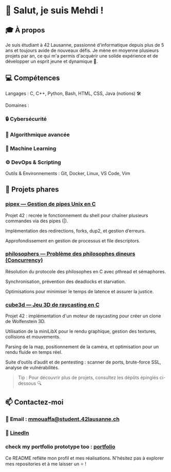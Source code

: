 # 👋 Salut, je suis Mehdi !



## 🎓 À propos

Je suis étudiant à 42 Lausanne, passionné d'informatique depuis plus de 5 ans et toujours avide de nouveaux défis. Je mène en moyenne plusieurs projets par an, ce qui m'a permis d'acquérir une solide expérience et de développer un esprit jeune et dynamique 🚀.

## 💻 Compétences

Langages : C, C++, Python, Bash, HTML, CSS, Java (notions) 🛠️

Domaines :

### 🔒 Cybersécurité

### 📐 Algorithmique avancée

### 🤖 Machine Learning

### ⚙️ DevOps & Scripting

Outils & Environnements : Git, Docker, Linux, VS Code, Vim

## 🚀 Projets phares

### [pipex — Gestion de pipes Unix en C](https://github.com/Mehdo0/pipex)

Projet 42 : recrée le fonctionnement du shell pour chaîner plusieurs commandes via des pipes (|).

Implémentation des redirections, forks, dup2, et gestion d’erreurs.

Approfondissement en gestion de processus et file descriptors.

### [philosophers — Problème des philosophes dineurs (Concurrency)](https://github.com/Mehdo0/philosophers)

Résolution du protocole des philosophes en C avec pthread et sémaphores.

Synchronisation, prévention des deadlocks et starvation.

Optimisations pour minimiser le temps de latence et assurer la justice.

### [cube3d — Jeu 3D de raycasting en C](https://github.com/Mehdo0/cube3d)

Projet 42 : implémentation d'un moteur de raycasting pour créer un clone de Wolfenstein 3D.

Utilisation de la miniLibX pour le rendu graphique, gestion des textures, collisions et mouvements.

Parsing de la map, positionnement de la caméra, et optimisation pour un rendu fluide en temps réel.

Suite d’outils d’audit et de pentesting : scanner de ports, brute-force SSL, analyse de vulnérabilités.

>Tip : Pour découvrir plus de projets, consultez les dépôts épinglés ci-dessous 🔍

## 📫 Contactez-moi

### 📧 Email : mmouaffa@student.42lausanne.ch

### 🔗 [LinedIn](https://www.linkedin.com/in/mehdi-mouaffak-238558334/)

### check my portfolio prototype too : [portfolio](https://github.com/Mehdo0/portfolio)

Ce README refléte mon profil et mes réalisations. N'hésitez pas à explorer mes repositories et à me laisser un ⭐ !
